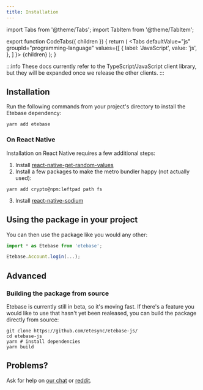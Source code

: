 ```yaml
---
title: Installation
---
```


import Tabs from '@theme/Tabs';
import TabItem from '@theme/TabItem';

export function CodeTabs({ children }) {
    return (
        <Tabs
          defaultValue="js"
          groupId="programming-language"
          values={[
            { label: 'JavaScript', value: 'js', },
          ]
        }>
        {children}
        </Tabs>
    );
}

:::info
These docs currently refer to the TypeScript/JavaScript client library, but they will be expanded once we release the other clients.
:::

## Installation

Run the following commands from your project's directory to install the Etebase dependency:

<CodeTabs>
<TabItem value="js">

```shell
yarn add etebase
```


### On React Native

Installation on React Native requires a few additional steps:

1. Install [react-native-get-random-values](https://github.com/LinusU/react-native-get-random-values)
2. Install a few packages to make the metro bundler happy (not actually used):
```shell
yarn add crypto@npm:leftpad path fs
```
3. Install [react-native-sodium](https://github.com/lyubo/react-native-sodium)

</TabItem>
</CodeTabs>


## Using the package in your project

You can then use the package like you would any other:
<CodeTabs>
<TabItem value="js">

```js
import * as Etebase from 'etebase';

Etebase.Account.login(...);
```

</TabItem>
</CodeTabs>

## Advanced

### Building the package from source

Etebase is currently still in beta, so it's moving fast. If there's a feature you would like to use that hasn't yet been realeased, you can build the package directly from source:

<CodeTabs>
<TabItem value="js">

```shell
git clone https://github.com/etesync/etebase-js/
cd etebase-js
yarn # install dependencies
yarn build
```

</TabItem>
</CodeTabs>

## Problems?

Ask for help on [our chat](https://www.etebase.com/community-chat/) or [reddit](https://www.reddit.com/r/EteSync/).
